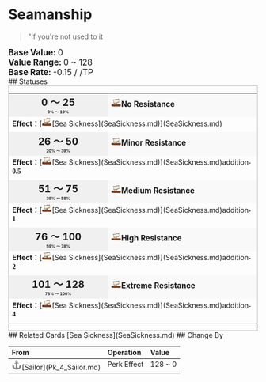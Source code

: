 # Seamanship  
> "If you're not used to it  
  
<div style="font-size:1.2em"><b>Base Value: </b> 0 </div>  
<div style="font-size:1.2em"><b>Value Range: </b> 0 ~ 128 </div>  
<div style="font-size:1.2em"><b>Base Rate: </b> -0.15 / /TP </div>  
## Statuses  
<div  style="border:1px solid #BBB"><table><tr style="height:2em;"><td style="background-color:#F0F0F0;text-align:center;width:180px;font-size:1.4em;font-weight:bold;vertical-align:middle;"><div>0 ～ 25<div><div style="font-size:0.4em">0% ～ 19%</div></td><td colspan=2 style="font-size:1.1em;vertical-align:middle;background-color:#F9F9F9;"><div><b><div style="width:20px;display:inline-block;text-align:center"><img decoding="async" src="Sprite/Distance.png" href="a.md" style="max-width:20px;max-height:20px;"></div>No Resistance</b></div><div style="font-size:0.8em;padding-top:4px;"></div></td></tr><tr><td colspan=2><b>Effect：</b>[<div style="width:20px;display:inline-block;text-align:center"><img decoding="async" src="Sprite/Distance.png" href="a.md" style="max-width:20px;max-height:20px;"></div>[Sea Sickness](SeaSickness.md)](SeaSickness.md)</td></tr><tr><td colspan=2></td></tr><tr style="height:2em;"><td style="background-color:#F0F0F0;text-align:center;width:180px;font-size:1.4em;font-weight:bold;vertical-align:middle;"><div>26 ～ 50<div><div style="font-size:0.4em">20% ～ 39%</div></td><td colspan=2 style="font-size:1.1em;vertical-align:middle;background-color:#F9F9F9;"><div><b><div style="width:20px;display:inline-block;text-align:center"><img decoding="async" src="Sprite/Distance.png" href="a.md" style="max-width:20px;max-height:20px;"></div>Minor Resistance</b></div><div style="font-size:0.8em;padding-top:4px;"></div></td></tr><tr><td colspan=2><b>Effect：</b>[<div style="width:20px;display:inline-block;text-align:center"><img decoding="async" src="Sprite/Distance.png" href="a.md" style="max-width:20px;max-height:20px;"></div>[Sea Sickness](SeaSickness.md)](SeaSickness.md)addition<span style="font-family:ui-monospace"><b>-0.5</b></span></td></tr><tr><td colspan=2></td></tr><tr style="height:2em;"><td style="background-color:#F0F0F0;text-align:center;width:180px;font-size:1.4em;font-weight:bold;vertical-align:middle;"><div>51 ～ 75<div><div style="font-size:0.4em">39% ～ 58%</div></td><td colspan=2 style="font-size:1.1em;vertical-align:middle;background-color:#F9F9F9;"><div><b><div style="width:20px;display:inline-block;text-align:center"><img decoding="async" src="Sprite/Distance.png" href="a.md" style="max-width:20px;max-height:20px;"></div>Medium Resistance</b></div><div style="font-size:0.8em;padding-top:4px;"></div></td></tr><tr><td colspan=2><b>Effect：</b>[<div style="width:20px;display:inline-block;text-align:center"><img decoding="async" src="Sprite/Distance.png" href="a.md" style="max-width:20px;max-height:20px;"></div>[Sea Sickness](SeaSickness.md)](SeaSickness.md)addition<span style="font-family:ui-monospace"><b>-1</b></span></td></tr><tr><td colspan=2></td></tr><tr style="height:2em;"><td style="background-color:#F0F0F0;text-align:center;width:180px;font-size:1.4em;font-weight:bold;vertical-align:middle;"><div>76 ～ 100<div><div style="font-size:0.4em">59% ～ 78%</div></td><td colspan=2 style="font-size:1.1em;vertical-align:middle;background-color:#F9F9F9;"><div><b><div style="width:20px;display:inline-block;text-align:center"><img decoding="async" src="Sprite/Distance.png" href="a.md" style="max-width:20px;max-height:20px;"></div>High Resistance</b></div><div style="font-size:0.8em;padding-top:4px;"></div></td></tr><tr><td colspan=2><b>Effect：</b>[<div style="width:20px;display:inline-block;text-align:center"><img decoding="async" src="Sprite/Distance.png" href="a.md" style="max-width:20px;max-height:20px;"></div>[Sea Sickness](SeaSickness.md)](SeaSickness.md)addition<span style="font-family:ui-monospace"><b>-2</b></span></td></tr><tr><td colspan=2></td></tr><tr style="height:2em;"><td style="background-color:#F0F0F0;text-align:center;width:180px;font-size:1.4em;font-weight:bold;vertical-align:middle;"><div>101 ～ 128<div><div style="font-size:0.4em">78% ～ 100%</div></td><td colspan=2 style="font-size:1.1em;vertical-align:middle;background-color:#F9F9F9;"><div><b><div style="width:20px;display:inline-block;text-align:center"><img decoding="async" src="Sprite/Distance.png" href="a.md" style="max-width:20px;max-height:20px;"></div>Extreme Resistance</b></div><div style="font-size:0.8em;padding-top:4px;"></div></td></tr><tr><td colspan=2><b>Effect：</b>[<div style="width:20px;display:inline-block;text-align:center"><img decoding="async" src="Sprite/Distance.png" href="a.md" style="max-width:20px;max-height:20px;"></div>[Sea Sickness](SeaSickness.md)](SeaSickness.md)addition<span style="font-family:ui-monospace"><b>-4</b></span></td></tr><tr><td colspan=2></td></tr></table></div>  
## Related Cards  
[Sea Sickness](SeaSickness.md)  
## Change By  
<table class="table table-bordered" data-toggle="table"  ><thead style=""><tr ><th  style="text-align:left;vertical-align:top;"  >From</th><th  style="text-align:left;vertical-align:top;"  >Operation</th><th  style="text-align:left;vertical-align:top;"  data-sortable="true"  >Value</th></tr></thead><tr ><td  style="text-align:left;vertical-align:top;"  ><div style="width:20px;display:inline-block;text-align:center"><img decoding="async" src="Sprite/Perk_Sailor.png" href="a.md" style="max-width:20px;max-height:20px;"></div>[Sailor](Pk_4_Sailor.md)</td><td  style="text-align:left;vertical-align:top;"  >Perk Effect</td><td  style="text-align:left;vertical-align:top;"  >128 ~ 0</td></tr></tbody></table>  
  


<script>document.title="Seamanship - Card Survival Wiki";</script>